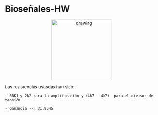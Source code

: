 # Bioseñales-HW

<p align="center">
<img src="https://user-images.githubusercontent.com/46607004/154055355-a45a597b-4c16-4460-a285-ad0554636bdf.png" alt="drawing" width="200"/>
</p>

Las resistencias usasdas han sido:
	
	- 68K1 y 2k2 para la amplificación y (4k7 - 4k7)  para el divisor de tensión
	
	- Ganancia --> 31.9545
	
